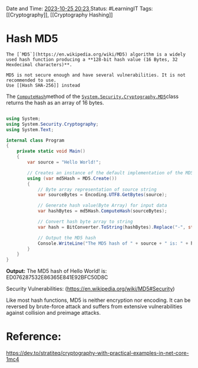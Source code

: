 Date and Time: <u> 2023-10-25 20:23 </u>
Status: #LearningIT
Tags: [[Cryptography]], [[Cryptography Hashing]]

# Hash MD5

``` ad-important
The [`MD5`](https://en.wikipedia.org/wiki/MD5) algorithm is a widely used hash function producing a **128-bit hash value (16 Bytes, 32 Hexdecimal characters)**.
```


``` ad-warning
MD5 is not secure enough and have several vulnerabilities. It is not recommended to use.
Use [[Hash SHA-256]] instead
```

The [`ComputeHash`](https://msdn.microsoft.com/en-us/library/s02tk69a(v=vs.110).aspx)method of the [`System.Security.Cryptography.MD5`](https://msdn.microsoft.com/en-us/library/system.security.cryptography.md5(v=vs.110).aspx)class returns the hash as an array of 16 bytes.

``` csharp

using System;
using System.Security.Cryptography;
using System.Text;

internal class Program
{
    private static void Main()
    {
        var source = "Hello World!";

        // Creates an instance of the default implementation of the MD5 hash algorithm.
        using (var md5Hash = MD5.Create())
        {
            // Byte array representation of source string
            var sourceBytes = Encoding.UTF8.GetBytes(source);

            // Generate hash value(Byte Array) for input data
            var hashBytes = md5Hash.ComputeHash(sourceBytes);

            // Convert hash byte array to string
            var hash = BitConverter.ToString(hashBytes).Replace("-", string.Empty);

            // Output the MD5 hash
            Console.WriteLine("The MD5 hash of " + source + " is: " + hash);
        }
    }
}
```

**Output:** The MD5 hash of Hello World! is: ED076287532E86365E841E92BFC50D8C

Security Vulnerabilities: (https://en.wikipedia.org/wiki/MD5#Security)

Like most hash functions, MD5 is neither encryption nor encoding. It can be reversed by brute-force attack and suffers from extensive vulnerabilities against collision and preimage attacks.

# Reference:
https://dev.to/stratiteq/cryptography-with-practical-examples-in-net-core-1mc4


 